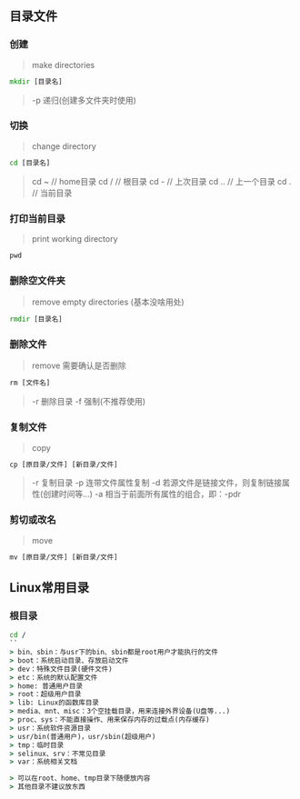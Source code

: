 ## 目录文件

### 创建
> make directories
```cmd
mkdir [目录名]
```
> -p 递归(创建多文件夹时使用)


### 切换
> change directory
```cmd
cd [目录名]
```
> cd ~ // home目录
> cd / // 根目录
> cd - // 上次目录
> cd .. // 上一个目录
> cd . // 当前目录 


### 打印当前目录
> print working directory
```cmd
pwd
```


### 删除空文件夹
> remove empty directories (基本没啥用处)
```cmd
rmdir [目录名]
```


### 删除文件
> remove 需要确认是否删除
```cmd
rm [文件名]
```
> -r 删除目录
> -f 强制(不推荐使用)


### 复制文件
> copy 
```cmd
cp [原目录/文件] [新目录/文件]
```
> -r 复制目录
> -p 连带文件属性复制
> -d 若源文件是链接文件，则复制链接属性(创建时间等...)
> -a 相当于前面所有属性的组合，即：-pdr


### 剪切或改名
> move
```cmd
mv [原目录/文件] [新目录/文件]
```


## Linux常用目录
### 根目录
```cmd
cd /
``
> bin、sbin：与usr下的bin、sbin都是root用户才能执行的文件
> boot：系统启动目录、存放启动文件
> dev：特殊文件目录(硬件文件)
> etc：系统的默认配置文件
> home: 普通用户目录
> root：超级用户目录
> lib: Linux的函数库目录
> media、mnt、misc：3个空挂载目录，用来连接外界设备(U盘等...)
> proc、sys：不能直接操作、用来保存内存的过载点(内存缓存)
> usr：系统软件资源目录
> usr/bin(普通用户)，usr/sbin(超级用户)
> tmp：临时目录
> selinux、srv：不常见目录
> var：系统相关文档

> 可以在root、home、tmp目录下随便放内容
> 其他目录不建议放东西




